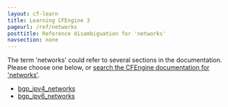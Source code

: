 ```yaml
---
layout: cf-learn
title: Learning CFEngine 3
pageurl: /ref/networks
posttitle: Reference disambiguation for 'networks'
navsection: none
---
```


The term 'networks' could refer to several sections in the documentation. Please choose one below, or
[search the CFEngine documentation for 'networks'](http://docs.cfengine.com/latest/search.html?q=networks).

- [bgp_ipv4_networks](http://docs.cfengine.com/latest/reference-components-routing_services_control.html#bgp_ipv4_networks)
- [bgp_ipv6_networks](http://docs.cfengine.com/latest/reference-components-routing_services_control.html#bgp_ipv6_networks)

